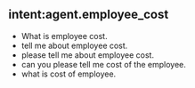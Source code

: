 ## intent:agent.employee_cost
- What is employee cost.
- tell me about employee cost.
- please tell me about employee cost.
- can you please tell me cost of the employee.
- what is cost of employee.